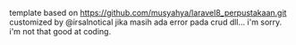 template based on https://github.com/musyahya/laravel8_perpustakaan.git
customized by @irsalnotical
jika masih ada error pada crud dll...
i'm sorry. i'm not that good at coding.
